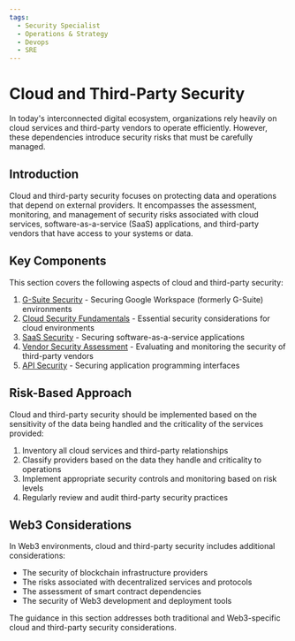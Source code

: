 ```yaml
---
tags:
  - Security Specialist
  - Operations & Strategy
  - Devops
  - SRE
---
```


# Cloud and Third-Party Security

In today's interconnected digital ecosystem, organizations rely heavily on cloud services and third-party vendors to operate efficiently. However, these dependencies introduce security risks that must be carefully managed.

## Introduction

Cloud and third-party security focuses on protecting data and operations that depend on external providers. It encompasses the assessment, monitoring, and management of security risks associated with cloud services, software-as-a-service (SaaS) applications, and third-party vendors that have access to your systems or data.

## Key Components

This section covers the following aspects of cloud and third-party security:

1. [G-Suite Security](./g-suite-security.md) - Securing Google Workspace (formerly G-Suite) environments
2. [Cloud Security Fundamentals](./cloud-security-fundamentals.md) - Essential security considerations for cloud environments
3. [SaaS Security](./saas-security.md) - Securing software-as-a-service applications
4. [Vendor Security Assessment](./vendor-security-assessment.md) - Evaluating and monitoring the security of third-party vendors
5. [API Security](./api-security.md) - Securing application programming interfaces

## Risk-Based Approach

Cloud and third-party security should be implemented based on the sensitivity of the data being handled and the criticality of the services provided:

1. Inventory all cloud services and third-party relationships
2. Classify providers based on the data they handle and criticality to operations
3. Implement appropriate security controls and monitoring based on risk levels
4. Regularly review and audit third-party security practices

## Web3 Considerations

In Web3 environments, cloud and third-party security includes additional considerations:

- The security of blockchain infrastructure providers
- The risks associated with decentralized services and protocols
- The assessment of smart contract dependencies
- The security of Web3 development and deployment tools

The guidance in this section addresses both traditional and Web3-specific cloud and third-party security considerations. 